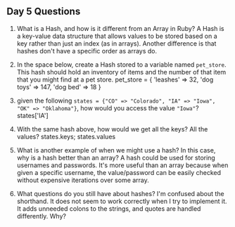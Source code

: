 ## Day 5 Questions

1. What is a Hash, and how is it different from an Array in Ruby?
   A Hash is a key-value data structure that allows values to be stored based on a key rather than just an index (as in arrays). Another difference is that hashes don't have a specific order as arrays do.

1. In the space below, create a Hash stored to a variable named `pet_store`.  This hash should hold an inventory of items and the number of that item that you might find at a pet store.
   pet_store = {
     'leashes' => 32,
     'dog toys' => 147,
     'dog bed' => 18
   }

1. given the following `states = {"CO" => "Colorado", "IA" => "Iowa", "OK" => "Oklahoma"}`, how would you access the value `"Iowa"`?
   states['IA']

1. With the same hash above, how would we get all the keys?  All the values?
   states.keys; states.values

1. What is another example of when we might use a hash?  In this case, why is a hash better than an array?
   A hash could be used for storing usernames and passwords.  It's more useful than an array because when given a specific username, the value/password can be easily checked without expensive iterations over some array.

1. What questions do you still have about hashes?
   I'm confused about the shorthand.  It does not seem to work correctly when I try to implement it.  It adds unneeded colons to the strings, and quotes are handled differently. Why? 
